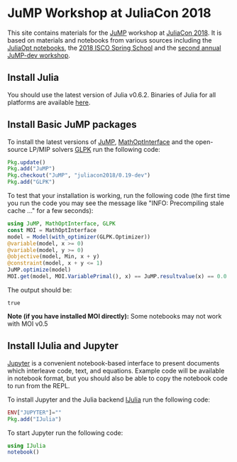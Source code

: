 #  JuMP Workshop at JuliaCon 2018

This site contains materials for the [JuMP](https://github.com/JuliaOpt/JuMP.jl) workshop at [JuliaCon 2018](http://juliacon.org/2018/). It is based on materials and notebooks from various sources including the [JuliaOpt notebooks](https://github.com/JuliaOpt/juliaopt-notebooks), the [2018 ISCO Spring School](https://github.com/joehuchette/ISCO-spring-school) and the [second annual JuMP-dev workshop](http://www.juliaopt.org/meetings/bordeaux2018/).

## Install Julia

You should use the latest version of Julia v0.6.2.
Binaries of Julia for all platforms are available [here](http://julialang.org/downloads/).


## Install Basic JuMP packages

To install the latest versions of [JuMP](https://github.com/JuliaOpt/JuMP.jl), [MathOptInterface](https://github.com/JuliaOpt/MathOptInterface.jl) and the open-source LP/MIP solvers [GLPK](https://www.gnu.org/software/glpk/) run the following code:
```julia
Pkg.update()
Pkg.add("JuMP")
Pkg.checkout("JuMP", "juliacon2018/0.19-dev")
Pkg.add("GLPK")
```

To test that your installation is working, run the following code (the first time you run the code you may see the message like "INFO: Precompiling stale cache ..." for a few seconds):

```julia
using JuMP, MathOptInterface, GLPK
const MOI = MathOptInterface
model = Model(with_optimizer(GLPK.Optimizer))
@variable(model, x >= 0)
@variable(model, y >= 0)
@objective(model, Min, x + y)
@constraint(model, x + y <= 1)
JuMP.optimize(model)
MOI.get(model, MOI.VariablePrimal(), x) == JuMP.resultvalue(x) == 0.0
```

The output should be:

```
true
```

**Note (if you have installed MOI directly):** Some notebooks may not work with MOI v0.5

## Install IJulia and Jupyter

[Jupyter](http://jupyter.org) is a convenient notebook-based interface to present documents which interleave code, text, and equations. Example code will be available in notebook format, but you should also be able to copy the notebook code to run from the REPL.

To install Jupyter and the Julia backend [IJulia](https://github.com/JuliaLang/IJulia.jl) run the following code:
```julia
ENV["JUPYTER"]=""
Pkg.add("IJulia")
```

To start Jupyter run the following code:
```julia
using IJulia
notebook()
```
